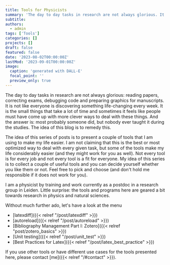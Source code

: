 ```yaml
---
title: Tools for Physicists
summary: 'The day to day tasks in research are not always glorious. It is not like everyone is discovering something life-changing every week. This series of blog posts presents a couple of tools that might make your life a bit easier.'
subtitle: 
authors:
  - admin
tags: ['Tools']
categories: []
projects: []
draft: false
featured: false
date: '2023-08-02T00:00:00Z'
lastMod: '2023-09-01T00:00:00Z'
image: 
  caption: 'generated with DALL-E'
  focal_point: ''
  preview_only: true
---  
```


The day to day tasks in research are not always glorious: reading papers, correcting exams, debugging code and preparing graphics for manuscripts. It is not like everyone is discovering something life-changing every week.
It is the small things that take a lot of time and sometimes it feels like people must have come up with more clever ways to deal with these things. And the answer is: most probably someone did, but nobody ever taught it during the studies. The idea of this blog is to remedy this.

The idea of this series of posts is to present a couple of tools that I am using to make my life easier. I am not claiming that this is the best or most optimized way to deal with every given task, but some of the tools make my life considerably easier (and they might work for you as well).
Not every tool is for every job and not every tool is a fit for everyone. My idea of this series is to collect a couple of useful tools and you can decide yourself whether you like them or not. Feel free to pick and choose (and don't hold me responsible if it does not work for you).

I am a physicist by training and work currently as a postdoc in a research group in Leiden. Little surprise: the tools and programs here are geared a bit towards research in physics and natural sciences.

Without much further ado, let's have a look at the menu
- [latexdiff]({{< relref "/post/latexdiff" >}})
- [autoreload]({{< relref "/post/autoreload" >}})
- [Bibliography Management Part I: Zotero]({{< relref "post/zotero_basics" >}})
- [Unit testing]({{< relref "/post/unit_test" >}})
- [Best Practices for Latex]({{< relref "/post/latex_best_practice" >}})

If you use other tools or have different use cases for the tools presented here, please contact [me]({{< relref "/#contact" >}}).